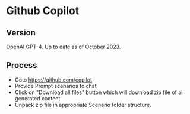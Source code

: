 # Github Copilot

## Version
OpenAI GPT-4. Up to date as of October 2023.

## Process
* Goto https://github.com/copilot  
* Provide Prompt scenarios to chat  
* Click on "Download all files" button which will download zip file of all generated content.  
* Unpack zip file in appropriate Scenario folder structure.  